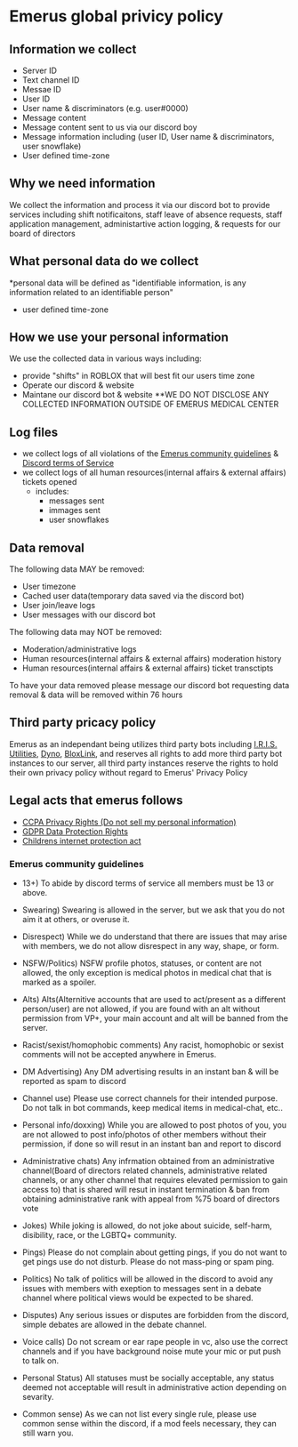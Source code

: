 # Emerus global privicy policy

## Information we collect
- Server ID
- Text channel ID
- Messae ID
- User ID
- User name & discriminators (e.g. user#0000)
- Message content
- Message content sent to us via our discord boy
- Message information including (user ID, User name & discriminators, user snowflake)
- User defined time-zone

## Why we need information
We collect the information and process it via our discord bot to provide services including shift notificaitons, staff leave of absence requests, staff application management, administartive action logging, & requests for our board of directors

## What personal data do we collect
*personal data will be defined as "identifiable information, is any information related to an identifiable person"
- user defined time-zone

## How we use your personal information
We use the collected data in various ways including:
- provide "shifts" in ROBLOX that will best fit our users time zone
- Operate our discord & website
- Maintane our discord bot & website
**WE DO NOT DISCLOSE ANY COLLECTED INFORMATION OUTSIDE OF EMERUS MEDICAL CENTER

## Log files
- we collect logs of all violations of the [Emerus community guidelines](https://github.com/TotoTheEgg/emerus_privacy_policy/blob/main/README.md#emerus-community-guidelines) & [Discord terms of Service](https://discord.com/terms) 
- we collect logs of all human resources(internal affairs & external affairs) tickets opened
  - includes:
    - messages sent
    - immages sent
    - user snowflakes

## Data removal

The following data MAY be removed:
 - User timezone
 - Cached user data(temporary data saved via the discord bot)
 - User join/leave logs
 - User messages with our discord bot

The following data may NOT be removed:
  - Moderation/administrative logs
  - Human resources(internal affairs & external affairs) moderation history
  - Human resources(internal affairs & external affairs) ticket transctipts

To have your data removed please message our discord bot requesting data removal & data will be removed within 76 hours

## Third party pricacy policy
Emerus as an independant being utilizes third party bots including [I.R.I.S. Utilities](https://iris.cool), [Dyno](https://dyno.gg/), [BloxLink](https://blox.link/), and reserves all rights to add more third party bot instances to our server, all third party instances reserve the rights to hold their own privacy policy without regard to Emerus' Privacy Policy

## Legal acts that emerus follows
- [CCPA Privacy Rights (Do not sell my personal information)](https://oag.ca.gov/privacy/ccpa/regs)
- [GDPR Data Protection Rights](https://gdpr.eu/)
- [Childrens internet protection act](https://www.fcc.gov/consumers/guides/childrens-internet-protection-act)

### Emerus community guidelines
- 13+)
To abide by discord terms of service all members must be 13 or above.

- Swearing)
Swearing is allowed in the server, but we ask that you do not aim it at others, or overuse it.

- Disrespect)
While we do understand that there are issues that may arise with members, we do not allow disrespect in any way, shape, or form.

- NSFW/Politics)
NSFW profile photos, statuses, or content are not allowed, the only exception is medical photos in medical chat that is marked as a spoiler.

- Alts)
Alts(Alternitive accounts that are used to act/present as a different person/user) are not allowed, if you are found with an alt without permission from VP+, your main account and alt will be banned from the server.

- Racist/sexist/homophobic comments)
Any racist, homophobic or sexist comments will not be accepted anywhere in Emerus.

- DM Advertising)
Any DM advertising results in an instant ban & will be reported as spam to discord

- Channel use)
Please use correct channels for their intended purpose. Do not talk in bot commands, keep medical items in medical-chat, etc..

- Personal info/doxxing)
While you are allowed to post photos of you, you are not allowed to post info/photos of other members without their permission, if done so will resut in an instant ban and report to discord

- Administrative chats)
Any infrmation obtained from an administrative channel(Board of directors related channels, administrative related channels, or any other channel that requires elevated permission to gain access to) that is shared will resut in instant termination & ban from obtaining administrative rank with appeal from %75 board of directors vote

- Jokes)
While joking is allowed, do not joke about suicide, self-harm, disibility, race, or the LGBTQ+ community.

- Pings)
Please do not complain about getting pings, if you do not want to get pings use do not disturb. Please do not mass-ping or spam ping.

- Politics)
No talk of politics will be allowed in the discord to avoid any issues with members with exeption to messages sent in a debate channel where political views would be expected to be shared.

- Disputes)
Any serious issues or disputes are forbidden from the discord, simple debates are allowed in the debate channel.

- Voice calls)
Do not scream or ear rape people in vc, also use the correct channels and if you have background noise mute your mic or put push to talk on.

- Personal Status)
All statuses must be socially acceptable, any status deemed not acceptable will result in administrative action depending on sevarity.

- Common sense)
As we can not list every single rule, please use common sense within the discord, if a mod feels necessary, they can still warn you.
